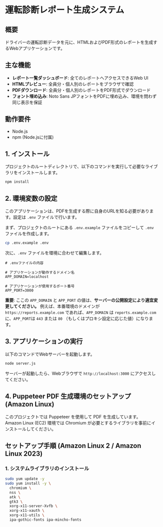 # 運転診断レポート生成システム

## 概要

ドライバーの運転診断データを元に、HTMLおよびPDF形式のレポートを生成するWebアプリケーションです。

## 主な機能

-   **レポート一覧ダッシュボード**: 全てのレポートへアクセスできるWeb UI
-   **HTMLプレビュー**: 全員分・個人別のレポートをブラウザで確認
-   **PDFダウンロード**: 全員分・個人別のレポートをPDF形式でダウンロード
-   **フォント埋め込み**: Noto Sans JPフォントをPDFに埋め込み、環境を問わず同じ表示を保証

## 動作要件

-   Node.js
-   npm (Node.jsに付属)

## 1. インストール

プロジェクトのルートディレクトリで、以下のコマンドを実行して必要なライブラリをインストールします。

```bash
npm install
```

## 2. 環境変数の設定

このアプリケーションは、PDFを生成する際に自身のURLを知る必要があります。設定は `.env` ファイルで行います。

まず、プロジェクトのルートにある `.env.example` ファイルをコピーして `.env` ファイルを作成します。

```bash
cp .env.example .env
```

次に、`.env` ファイルを環境に合わせて編集します。

```
# .envファイルの内容

# アプリケーションが動作するドメイン名
APP_DOMAIN=localhost

# アプリケーションが使用するポート番号
APP_PORT=3000
```

**重要**: ここの `APP_DOMAIN` と `APP_PORT` の値は、**サーバーの公開設定により適宜変更してください。** 例えば、本番環境のドメインが `https://reports.example.com` であれば、`APP_DOMAIN` は `reports.example.com` に、`APP_PORT`は `443` または `80` （もしくはプロキシ設定に応じた値）になります。

## 3. アプリケーションの実行

以下のコマンドでWebサーバーを起動します。

```bash
node server.js
```

サーバーが起動したら、Webブラウザで `http://localhost:3000` にアクセスしてください。


## 4. Puppeteer PDF 生成環境のセットアップ (Amazon Linux)

このプロジェクトでは Puppeteer を使用して PDF を生成しています。  
Amazon Linux (EC2) 環境では Chromium が必要とするライブラリを事前にインストールしてください。  

## セットアップ手順 (Amazon Linux 2 / Amazon Linux 2023)

### 1. システムライブラリのインストール
```bash
sudo yum update -y
sudo yum install -y \
  chromium \
  nss \
  atk \
  gtk3 \
  xorg-x11-server-Xvfb \
  xorg-x11-xauth \
  xorg-x11-utils \
  ipa-gothic-fonts ipa-mincho-fonts